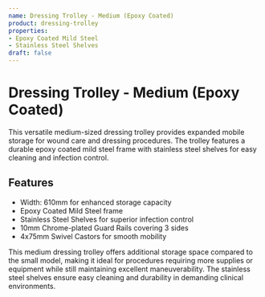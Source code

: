 ```yaml
---
name: Dressing Trolley - Medium (Epoxy Coated)
product: dressing-trolley
properties:
- Epoxy Coated Mild Steel
- Stainless Steel Shelves
draft: false
---
```


# Dressing Trolley - Medium (Epoxy Coated)

This versatile medium-sized dressing trolley provides expanded mobile storage for wound care and dressing procedures. The trolley features a durable epoxy coated mild steel frame with stainless steel shelves for easy cleaning and infection control.

## Features

- Width: 610mm for enhanced storage capacity
- Epoxy Coated Mild Steel frame
- Stainless Steel Shelves for superior infection control
- 10mm Chrome-plated Guard Rails covering 3 sides
- 4x75mm Swivel Castors for smooth mobility

This medium dressing trolley offers additional storage space compared to the small model, making it ideal for procedures requiring more supplies or equipment while still maintaining excellent maneuverability. The stainless steel shelves ensure easy cleaning and durability in demanding clinical environments.
